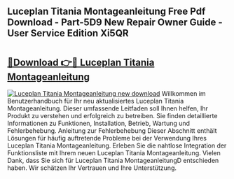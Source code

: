 ## Luceplan Titania Montageanleitung Free Pdf Download - Part-5D9 New Repair Owner Guide - User Service Edition Xi5QR

# <h2><a href="http://df717w.blite.top/?on=Luceplan+Titania+Montageanleitung">🔗Download 👉🔴 Luceplan Titania Montageanleitung</a></h2>

[![Luceplan Titania Montageanleitung new download](https://i.imgur.com/lujVjoI.png)](http://df717w.blite.top/?on=Luceplan+Titania+Montageanleitung)
Willkommen im Benutzerhandbuch für Ihr neu aktualisiertes Luceplan Titania Montageanleitung. Dieser umfassende Leitfaden soll Ihnen helfen, Ihr Produkt zu verstehen und erfolgreich zu betreiben. Sie finden detaillierte Informationen zu Funktionen, Installation, Betrieb, Wartung und Fehlerbehebung. Anleitung zur Fehlerbehebung Dieser Abschnitt enthält Lösungen für häufig auftretende Probleme bei der Verwendung Ihres Luceplan Titania Montageanleitung. Erleben Sie die nahtlose Integration der Funktionsliste mit Ihrem neuen Luceplan Titania Montageanleitung. Vielen Dank, dass Sie sich für Luceplan Titania MontageanleitungD entschieden haben. Wir schätzen Ihr Vertrauen und Ihre Unterstützung.

